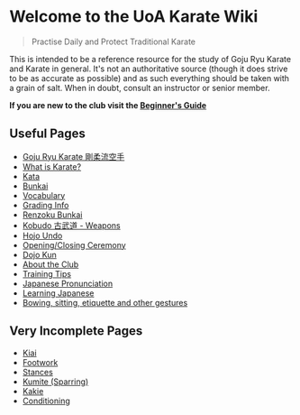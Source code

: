 # Welcome to the UoA Karate Wiki

> Practise Daily and Protect Traditional Karate

This is intended to be a reference resource for the study of Goju Ryu Karate and Karate in general. It's not an authoritative source (though it does strive to be as accurate as possible) and as such everything should be taken with a grain of salt. When in doubt, consult an instructor or senior member.

**If you are new to the club visit the [Beginner's Guide](/docs/beginner-guide.md)**

## Useful Pages

- [Goju Ryu Karate 剛柔流空手](/)
- [What is Karate?](/)
- [Kata](/kata/)
- [Bunkai](/bunkai)
- [Vocabulary](/docs/vocabulary.md)
- [Grading Info](/)
- [Renzoku Bunkai](/)
- [Kobudo 古武道 - Weapons](/)
- [Hojo Undo](/hojo-undo/)
- [Opening/Closing Ceremony](/)
- [Dojo Kun](/)
- [About the Club](/)
- [Training Tips](/)
- [Japanese Pronunciation](/)
- [Learning Japanese](/)
- [Bowing, sitting, etiquette and other gestures](/)

## Very Incomplete Pages

- [Kiai](/)
- [Footwork](/)
- [Stances](/)
- [Kumite (Sparring)](/)
- [Kakie](/)
- [Conditioning](/)
